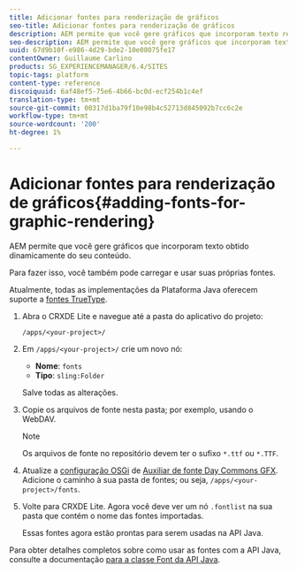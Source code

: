 ```yaml
---
title: Adicionar fontes para renderização de gráficos
seo-title: Adicionar fontes para renderização de gráficos
description: AEM permite que você gere gráficos que incorporam texto retirado dinamicamente do seu conteúdo
seo-description: AEM permite que você gere gráficos que incorporam texto retirado dinamicamente do seu conteúdo
uuid: 67d9b10f-e986-4d29-bde2-10e08075fe17
contentOwner: Guillaume Carlino
products: SG_EXPERIENCEMANAGER/6.4/SITES
topic-tags: platform
content-type: reference
discoiquuid: 6af48ef5-75e6-4b66-bc0d-ecf254b1c4ef
translation-type: tm+mt
source-git-commit: 00317d1ba79f10e98b4c52713d845092b7cc6c2e
workflow-type: tm+mt
source-wordcount: '200'
ht-degree: 1%

---
```



# Adicionar fontes para renderização de gráficos{#adding-fonts-for-graphic-rendering}

AEM permite que você gere gráficos que incorporam texto obtido dinamicamente do seu conteúdo.

Para fazer isso, você também pode carregar e usar suas próprias fontes.

Atualmente, todas as implementações da Plataforma Java oferecem suporte a [fontes TrueType](https://en.wikipedia.org/wiki/Truetype).

1. Abra o CRXDE Lite e navegue até a pasta do aplicativo do projeto:

   `/apps/<your-project>/`

1. Em `/apps/<your-project>/` crie um novo nó:

   * **Nome**: `fonts`
   * **Tipo**: `sling:Folder`

   Salve todas as alterações.

1. Copie os arquivos de fonte nesta pasta; por exemplo, usando o WebDAV.

   >[!NOTE]
   >
   >Os arquivos de fonte no repositório devem ter o sufixo `*.ttf` ou `*.TTF`.

1. Atualize a [configuração OSGi](/help/sites-deploying/configuring-osgi.md) de [Auxiliar de fonte Day Commons GFX](/help/sites-deploying/osgi-configuration-settings.md). Adicione o caminho à sua pasta de fontes; ou seja, `/apps/<your-project>/fonts`.

1. Volte para CRXDE Lite. Agora você deve ver um nó `.fontlist` na sua pasta que contém o nome das fontes importadas.

   Essas fontes agora estão prontas para serem usadas na API Java.

Para obter detalhes completos sobre como usar as fontes com a API Java, consulte a documentação [para a classe Font da API Java](https://download.oracle.com/javase/6/docs/api/java/awt/Font.html).

